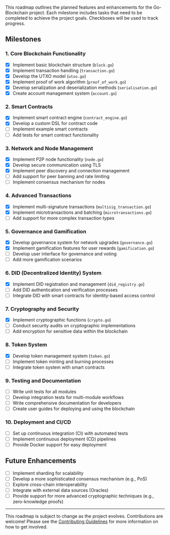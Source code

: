 This roadmap outlines the planned features and enhancements for the Go-Blockchain project. Each milestone includes tasks that need to be completed to achieve the project goals. Checkboxes will be used to track progress.

## Milestones

### 1. Core Blockchain Functionality
- [x] Implement basic blockchain structure (`block.go`)
- [x] Implement transaction handling (`transaction.go`)
- [x] Develop the UTXO model (`utxo.go`)
- [x] Implement proof of work algorithm (`proof_of_work.go`)
- [x] Develop serialization and deserialization methods (`serialisation.go`)
- [x] Create account management system (`account.go`)

### 2. Smart Contracts
- [x] Implement smart contract engine (`contract_engine.go`)
- [x] Develop a custom DSL for contract code
- [ ] Implement example smart contracts
- [ ] Add tests for smart contract functionality

### 3. Network and Node Management
- [x] Implement P2P node functionality (`node.go`)
- [x] Develop secure communication using TLS
- [x] Implement peer discovery and connection management
- [ ] Add support for peer banning and rate limiting
- [ ] Implement consensus mechanism for nodes

### 4. Advanced Transactions
- [x] Implement multi-signature transactions (`multisig_transaction.go`)
- [x] Implement microtransactions and batching (`microtransactions.go`)
- [ ] Add support for more complex transaction types

### 5. Governance and Gamification
- [x] Develop governance system for network upgrades (`governance.go`)
- [x] Implement gamification features for user rewards (`gamification.go`)
- [ ] Develop user interface for governance and voting
- [ ] Add more gamification scenarios

### 6. DID (Decentralized Identity) System
- [x] Implement DID registration and management (`did_registry.go`)
- [ ] Add DID authentication and verification processes
- [ ] Integrate DID with smart contracts for identity-based access control

### 7. Cryptography and Security
- [x] Implement cryptographic functions (`crypto.go`)
- [ ] Conduct security audits on cryptographic implementations
- [ ] Add encryption for sensitive data within the blockchain

### 8. Token System
- [x] Develop token management system (`token.go`)
- [ ] Implement token minting and burning processes
- [ ] Integrate token system with smart contracts

### 9. Testing and Documentation
- [ ] Write unit tests for all modules
- [ ] Develop integration tests for multi-module workflows
- [ ] Write comprehensive documentation for developers
- [ ] Create user guides for deploying and using the blockchain

### 10. Deployment and CI/CD
- [ ] Set up continuous integration (CI) with automated tests
- [ ] Implement continuous deployment (CD) pipelines
- [ ] Provide Docker support for easy deployment

## Future Enhancements
- [ ] Implement sharding for scalability
- [ ] Develop a more sophisticated consensus mechanism (e.g., PoS)
- [ ] Explore cross-chain interoperability
- [ ] Integrate with external data sources (Oracles)
- [ ] Provide support for more advanced cryptographic techniques (e.g., zero-knowledge proofs)

---

This roadmap is subject to change as the project evolves. Contributions are welcome! Please see the [Contributing Guidelines](CONTRIBUTING.md) for more information on how to get involved.
